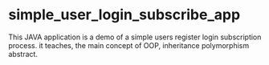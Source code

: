 # simple_user_login_subscribe_app
This JAVA application is a demo of a simple users register login subscription process.
it teaches, the main concept of OOP, inheritance polymorphism abstract.
